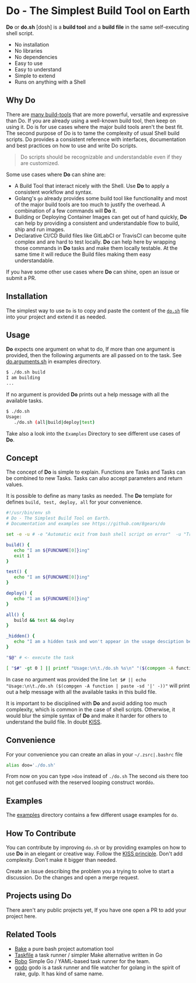 
# Do - The Simplest Build Tool on Earth

**Do** or **do.sh** [dosh] is a **build tool** and a **build file** in the same self-executing shell script.

- No installation
- No libraries
- No dependencies
- Easy to use
- Easy to understand
- Simple to extend
- Runs on anything with a Shell

## Why Do

There are [many build-tools](https://en.wikipedia.org/wiki/List_of_build_automation_software) that are more powerful, versatile and expressive than Do. If you are already using a well-known build tool, then keep on using it. Do is for use cases where the major build tools aren't the best fit. The second purpose of Do is to tame the complexity of usual Shell build scripts. Do provides a consistent reference with interfaces, documentation and best practices on how to use and write Do scripts. 

> Do scripts should be recognizable and understandable even if they are customized.

Some use cases where **Do** can shine are:

- A Build Tool that interact nicely with the Shell. Use **Do** to apply a consistent workflow and syntax.
- Golang's `go` already provides some build tool like functionality and most of the major build tools are too much to justify the overhead. A combination of a few commands will **Do** it.
- Building or Deploying Container Images can get out of hand quickly, **Do** can help by providing a consistent and understandable flow to build, ship and run images.
- Declarative CI/CD Build files like GitLabCI or TravisCI can become quite complex and are hard to test locally. **Do** can help here by wrapping those commands in **Do** tasks and make them locally testable. At the same time it will reduce the Build files making them easy understandable.

If you have some other use cases where **Do** can shine, open an issue or submit a PR.

## Installation

The simplest way to use `Do` is to copy and paste the content of the [`do.sh`](do.sh) file into your project and extend it as needed.

## Usage

**Do** expects one argument on what to do, If more than one argument is provided, then the following arguments are all passed on to the task. See [do.arguments.sh](examples/do.arguments.sh) in examples directory.

```sh
$ ./do.sh build
I am building
...
```

If no argument is provided **Do** prints out a help message with all the available tasks.

```sh
$ ./do.sh
Usage:
   ./do.sh (all|build|deploy|test)
```

Take also a look into the `Examples` Directory to see different use cases of **Do**.

## Concept

The concept of **Do** is simple to explain. Functions are Tasks and Tasks can be combined to new Tasks. Tasks can also accept parameters and return values.

It is possible to define as many tasks as needed. The **Do** template for defines `build, test, deploy, all` for your convenience.

```sh
#!/usr/bin/env sh
# Do - The Simplest Build Tool on Earth.
# Documentation and examples see https://github.com/8gears/do

set -e -u # -e "Automatic exit from bash shell script on error"  -u "Treat unset variables and parameters as errors"

build() {
   echo "I am ${FUNCNAME[0]}ing"
   exit 1
}

test() {
   echo "I am ${FUNCNAME[0]}ing"
}

deploy() {
   echo "I am ${FUNCNAME[0]}ing"
}

all() {
   build && test && deploy
}

_hidden() {
   echo "I am a hidden task and won't appear in the usage desciption because I start with an _ (underscore). If you know me you can still call me directly"
}

"$@" # <- execute the task

[ "$#" -gt 0 ] || printf "Usage:\n\t./do.sh %s\n" "($(compgen -A function | grep '^[^_]' | paste -sd '|' -))"
```

In case no argument was provided the line `let $# || echo "Usage:\n\t./do.sh ($(compgen -A function | paste -sd '|' -))"` will print out a help message with all the available tasks in this build file.

It is important to be disciplined with **Do** and avoid adding too much complexity, which is common in the case of shell scripts. Otherwise, it would blur the simple syntax of **Do** and make it harder for others to understand the build file. In doubt [KISS](https://en.wikipedia.org/wiki/KISS_principle).

## Convenience

For your convenience you can create an alias in your `~/.zsrc|.bashrc` file

```sh
alias doo='./do.sh'
```

From now on you can type `>doo` instead of `./do.sh` The second `o`is there too not get confused with the reserved looping construct word`do`.

## Examples

The [examples](examples) directory contains a few different usage examples for `do`.

## How To Contribute

You can contribute by improving `do.sh` or by providing examples on how to use **Do** in an elegant or creative way.
Follow the [KISS principle](https://en.wikipedia.org/wiki/KISS_principle). Don't add complexity. Don't make it bigger than needed.

Create an issue describing the problem you a trying to solve to start a discussion. Do the changes and open a merge request.

## Projects using Do

There aren't any public projects yet, If you have one open a PR to add your project here.

## Related Tools

- [Bake](https://github.com/kyleburton/bake) a pure bash project automation tool
- [Taskfile](http://taskfile.org/#/usage) a task runner / simpler Make alternative written in Go
- [Robo](https://github.com/tj/robo) Simple Go / YAML-based task runner for the team.
- [godo](https://github.com/go-godo/godo) godo is a task runner and file watcher for golang in the spirit of rake, gulp. It has kind of same name.
